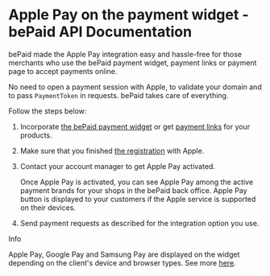 # Apple Pay on the payment widget - bePaid API Documentation
bePaid made the Apple Pay integration easy and hassle-free for those merchants who use the bePaid payment widget, payment links or payment page to accept payments online.

No need to open a payment session with Apple, to validate your domain and to pass `PaymentToken` in requests. bePaid takes care of everything.

Follow the steps below:

1.  Incorporate [the bePaid payment widget](https://docs.bepaid.by/en/integration/widget/setup/) or get [payment links](https://docs.bepaid.by/en/integration/pay_by_link/index.html) for your products.
    
2.  Make sure that you finished [the registration](https://docs.bepaid.by/en/payment_methods/apple_pay/registration/) with Apple.
    
3.  Contact your account manager to get Apple Pay activated.
    
    Once Apple Pay is activated, you can see Apple Pay among the active payment brands for your shops in the bePaid back office. Apple Pay button is displayed to your customers if the Apple service is supported on their devices.
    
4.  Send payment requests as described for the integration option you use.
    

Info

Apple Pay, Google Pay and Samsung Pay are displayed on the widget depending on the client's device and browser types. See more [here](https://docs.bepaid.by/en/reference/pays_widget/).